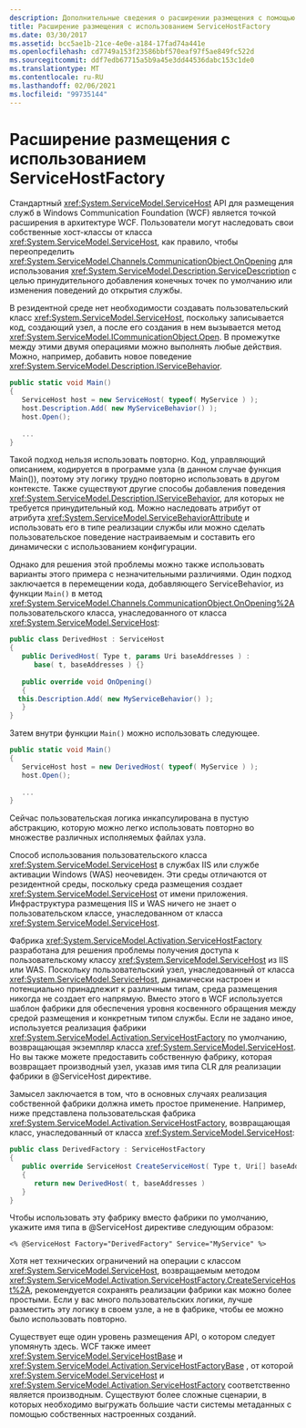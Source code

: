 ```yaml
---
description: Дополнительные сведения о расширении размещения с помощью ServiceHostFactory
title: Расширение размещения с использованием ServiceHostFactory
ms.date: 03/30/2017
ms.assetid: bcc5ae1b-21ce-4e0e-a184-17fad74a441e
ms.openlocfilehash: cd7749a153f23586bbf570eaf97f5ae849fc522d
ms.sourcegitcommit: ddf7edb67715a5b9a45e3dd44536dabc153c1de0
ms.translationtype: MT
ms.contentlocale: ru-RU
ms.lasthandoff: 02/06/2021
ms.locfileid: "99735144"
---
```

# <a name="extending-hosting-using-servicehostfactory"></a>Расширение размещения с использованием ServiceHostFactory

Стандартный <xref:System.ServiceModel.ServiceHost> API для размещения служб в Windows Communication Foundation (WCF) является точкой расширения в архитектуре WCF. Пользователи могут наследовать свои собственные хост-классы от класса <xref:System.ServiceModel.ServiceHost>, как правило, чтобы переопределить <xref:System.ServiceModel.Channels.CommunicationObject.OnOpening> для использования <xref:System.ServiceModel.Description.ServiceDescription> с целью принудительного добавления конечных точек по умолчанию или изменения поведений до открытия службы.  
  
 В резидентной среде нет необходимости создавать пользовательский класс <xref:System.ServiceModel.ServiceHost>, поскольку записывается код, создающий узел, а после его создания в нем вызывается метод <xref:System.ServiceModel.ICommunicationObject.Open>. В промежутке между этими двумя операциями можно выполнять любые действия. Можно, например, добавить новое поведение <xref:System.ServiceModel.Description.IServiceBehavior>.  
  
```csharp
public static void Main()  
{  
   ServiceHost host = new ServiceHost( typeof( MyService ) );  
   host.Description.Add( new MyServiceBehavior() );  
   host.Open();  
  
   ...  
}  
```  
  
 Такой подход нельзя использовать повторно. Код, управляющий описанием, кодируется в программе узла (в данном случае функция Main()), поэтому эту логику трудно повторно использовать в другом контексте. Также существуют другие способы добавления поведения <xref:System.ServiceModel.Description.IServiceBehavior>, для которых не требуется принудительный код. Можно наследовать атрибут от атрибута <xref:System.ServiceModel.ServiceBehaviorAttribute> и использовать его в типе реализации службы или можно сделать пользовательское поведение настраиваемым и составить его динамически с использованием конфигурации.  
  
 Однако для решения этой проблемы можно также использовать варианты этого примера с незначительными различиями. Один подход заключается в перемещении кода, добавляющего ServiceBehavior, из функции `Main()` в метод <xref:System.ServiceModel.Channels.CommunicationObject.OnOpening%2A> пользовательского класса, унаследованного от класса <xref:System.ServiceModel.ServiceHost>:  
  
```csharp
public class DerivedHost : ServiceHost  
{  
   public DerivedHost( Type t, params Uri baseAddresses ) :  
      base( t, baseAddresses ) {}  
  
   public override void OnOpening()  
   {  
  this.Description.Add( new MyServiceBehavior() );  
   }  
}  
```  
  
 Затем внутри функции `Main()` можно использовать следующее.  
  
```csharp
public static void Main()  
{  
   ServiceHost host = new DerivedHost( typeof( MyService ) );  
   host.Open();  
  
   ...  
}  
```  
  
 Сейчас пользовательская логика инкапсулирована в пустую абстракцию, которую можно легко использовать повторно во множестве различных исполняемых файлах узла.  
  
 Способ использования пользовательского класса <xref:System.ServiceModel.ServiceHost> в службах IIS или службе активации Windows (WAS) неочевиден. Эти среды отличаются от резидентной среды, поскольку среда размещения создает <xref:System.ServiceModel.ServiceHost> от имени приложения. Инфраструктура размещения IIS и WAS ничего не знает о пользовательском классе, унаследованном от класса <xref:System.ServiceModel.ServiceHost>.  
  
 Фабрика <xref:System.ServiceModel.Activation.ServiceHostFactory> разработана для решения проблемы получения доступа к пользовательскому классу <xref:System.ServiceModel.ServiceHost> из IIS или WAS. Поскольку пользовательский узел, унаследованный от класса <xref:System.ServiceModel.ServiceHost>, динамически настроен и потенциально принадлежит к различным типам, среда размещения никогда не создает его напрямую. Вместо этого в WCF используется шаблон фабрики для обеспечения уровня косвенного обращения между средой размещения и конкретным типом службы. Если не задано иное, используется реализация фабрики <xref:System.ServiceModel.Activation.ServiceHostFactory> по умолчанию, возвращающая экземпляр класса <xref:System.ServiceModel.ServiceHost>. Но вы также можете предоставить собственную фабрику, которая возвращает производный узел, указав имя типа CLR для реализации фабрики в @ServiceHost директиве.  
  
 Замысел заключается в том, что в основных случаях реализация собственной фабрики должна иметь простое применение. Например, ниже представлена пользовательская фабрика <xref:System.ServiceModel.Activation.ServiceHostFactory>, возвращающая класс, унаследованный от класса <xref:System.ServiceModel.ServiceHost>:  
  
```csharp
public class DerivedFactory : ServiceHostFactory  
{  
   public override ServiceHost CreateServiceHost( Type t, Uri[] baseAddresses )  
   {  
      return new DerivedHost( t, baseAddresses )  
   }  
}  
```  
  
 Чтобы использовать эту фабрику вместо фабрики по умолчанию, укажите имя типа в @ServiceHost директиве следующим образом:  
  
`<% @ServiceHost Factory="DerivedFactory" Service="MyService" %>`  
  
 Хотя нет технических ограничений на операции с классом <xref:System.ServiceModel.ServiceHost>, возвращаемым методом <xref:System.ServiceModel.Activation.ServiceHostFactory.CreateServiceHost%2A>, рекомендуется сохранять реализации фабрики как можно более простыми. Если у вас много пользовательских логики, лучше разместить эту логику в своем узле, а не в фабрике, чтобы ее можно было использовать повторно.  
  
 Существует еще один уровень размещения API, о котором следует упомянуть здесь. WCF также имеет <xref:System.ServiceModel.ServiceHostBase> и <xref:System.ServiceModel.Activation.ServiceHostFactoryBase> , от которой <xref:System.ServiceModel.ServiceHost> и <xref:System.ServiceModel.Activation.ServiceHostFactory> соответственно является производным. Существуют более сложные сценарии, в которых необходимо выгружать большие части системы метаданных с помощью собственных настроенных созданий.
